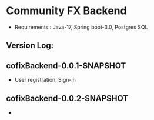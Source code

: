 # Community FX Backend
* Requirements : Java-17, Spring boot-3.0, Postgres SQL

## Version Log:

## cofixBackend-0.0.1-SNAPSHOT
* User registration, Sign-in


## cofixBackend-0.0.2-SNAPSHOT
* 
